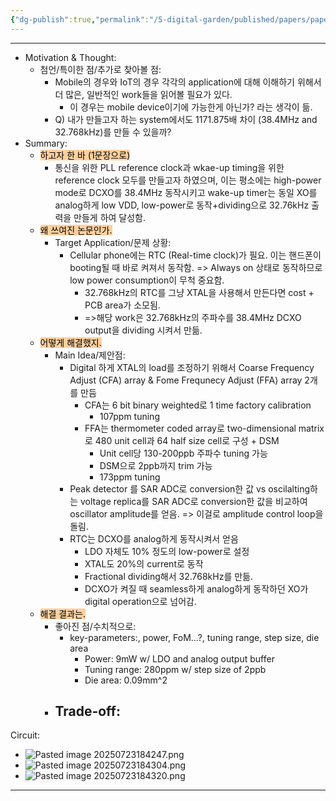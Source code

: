 ```yaml
---
{"dg-publish":true,"permalink":"/5-digital-garden/published/papers/paper-review/a-65nm-cmos-dcxo-system-for-generating-38-4-m-hz-and-a-real-time-clock-from-a-single-crystal-in-0-09mm2/","tags":["DCXO","RTC","low_power_XO","mobile_device_clock_generation","CMIC"],"created":"2025-09-11T13:46:29.524+09:00"}
---
```


--- 
- Motivation & Thought: 
	- 첨언/특이한 점/추가로 찾아볼 점:
		- Mobile의 경우와 IoT의 경우 각각의 application에 대해 이해하기 위해서 더 많은, 일반적인 work들을 읽어볼 필요가 있다.
			- 이 경우는 mobile device이기에 가능한게 아닌가? 라는 생각이 듦.
		- Q) 내가 만들고자 하는 system에서도 1171.875배 차이 (38.4MHz and 32.768kHz)를 만들 수 있을까?
- Summary: 
	- <mark style="background: #FFB86CA6;">하고자 한 바 (1문장으로)</mark>
		- 통신을 위한 PLL reference clock과 wkae-up timing을 위한 reference clock 모두를 만들고자 하였으며, 이는 평소에는 high-power mode로 DCXO를 38.4MHz 동작시키고 wake-up timer는 동일 XO를 analog하게 low VDD, low-power로 동작+dividing으로 32.76kHz 출력을 만들게 하여 달성함.
	- <mark style="background: #FFB86CA6;">왜 쓰여진 논문인가.</mark>
		- Target Application/문제 상황: 
			- Cellular phone에는 RTC (Real-time clock)가 필요. 이는 핸드폰이 booting될 때 바로 켜져서 동작함. => Always on 상태로 동작하므로 low power consumption이 무척 중요함.
				- 32.768kHz의 RTC를 그냥 XTAL을 사용해서 만든다면 cost + PCB area가 소모됨.
				- =>해당 work은 32.768kHz의 주파수를 38.4MHz DCXO output을 dividing 시켜서 만듦.
	- <mark style="background: #FFB86CA6;">어떻게 해결했지.</mark>
		- Main Idea/제안점: 
			- Digital 하게 XTAL의 load를 조정하기 위해서 Coarse Frequency Adjust (CFA) array & Fome Frequnecy Adjust (FFA) array 2개를 만듬
				- CFA는 6 bit binary weighted로 1 time factory calibration
					- 107ppm tuning
				- FFA는 thermometer coded array로 two-dimensional matrix로 480 unit cell과 64 half size cell로 구성 + DSM
					- Unit cell당 130-200ppb 주파수 tuning 가능
					- DSM으로 2ppb까지 trim 가능
					- 173ppm tuning
			- Peak detector 를 SAR ADC로 conversion한 값 vs oscilalting하는 voltage replica를 SAR ADC로 conversion한 값을 비교하여 oscillator amplitude를 얻음. => 이걸로 amplitude control loop을 돌림.
			- RTC는 DCXO를 analog하게 동작시켜서 얻음
				- LDO 자체도 10% 정도의 low-power로 설정
				- XTAL도 20%의 current로 동작
				- Fractional dividing해서 32.768kHz를 만듦.
				- DCXO가 켜질 때 seamless하게 analog하게 동작하던 XO가 digital operation으로 넘어감.
	- <mark style="background: #FFB86CA6;">해결 결과는.</mark>
		- 좋아진 점/수치적으로:
			- key-parameters:, power, FoM...?, tuning range, step size, die area
				- Power: 9mW w/ LDO and analog output buffer
				- Tuning range: 280ppm w/ step size of 2ppb
				- Die area: 0.09mm^2
		- Trade-off: 
			- 

Circuit:
- ![Pasted image 20250723184247.png](/img/user/0.%20TOOLS/00.%20Attechments/Pasted%20image%2020250723184247.png)
- ![Pasted image 20250723184304.png](/img/user/0.%20TOOLS/00.%20Attechments/Pasted%20image%2020250723184304.png)
- ![Pasted image 20250723184320.png](/img/user/0.%20TOOLS/00.%20Attechments/Pasted%20image%2020250723184320.png)



---
